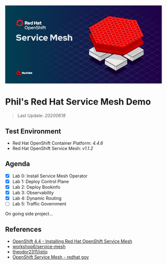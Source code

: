 ![](/images/redhat-slogan.jpg)

# Phil's Red Hat Service Mesh Demo

> Last Update: *20200618*

## Test Environment
- Red Hat OpenShift Container Platform: *4.4.6*
- Red Hat OpenShift Service Mesh: *v1.1.2*


## Agenda

- [x] Lab 0: Install Service Mesh Operator
- [x] Lab 1: Deploy Control Plane
- [x] Lab 2: Deploy Bookinfo
- [x] Lab 3: Observability
- [x] Lab 4: Dynamic Routing
- [ ] Lab 5: Traffic Government

On going side project...

## References
- [OpenShift 4.4 - Installing Red Hat OpenShift Service Mesh](https://docs.openshift.com/container-platform/4.4/service_mesh/service_mesh_install/installing-ossm.html)
- [workshop6/service-mesh](https://gitlab.com/workshop6/service-mesh)
- [theodor2311/istio](https://github.com/theodor2311/istio)
- [OpenShift Service Mesh - redhat gov](http://redhatgov.io/workshops/openshift_service_mesh/)
